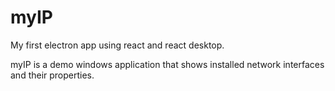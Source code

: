 # myIP
My first electron app using react and react desktop.

myIP is a demo windows application that shows installed network interfaces and their properties.


